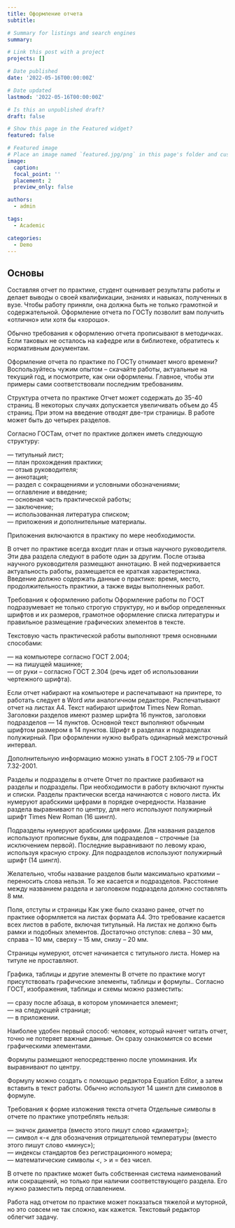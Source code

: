 ```yaml
---
title: Оформление отчета
subtitle: 

# Summary for listings and search engines
summary: 

# Link this post with a project
projects: []

# Date published
date: '2022-05-16T00:00:00Z'

# Date updated
lastmod: '2022-05-16T00:00:00Z'

# Is this an unpublished draft?
draft: false

# Show this page in the Featured widget?
featured: false

# Featured image
# Place an image named `featured.jpg/png` in this page's folder and customize its options here.
image:
  caption: 
  focal_point: ''
  placement: 2
  preview_only: false

authors:
  - admin

tags:
  - Academic

categories:
  - Demo
---
```


## **Основы**

Составляя отчет по практике, студент оценивает результаты работы и делает выводы о своей квалификации, знаниях и навыках, полученных в вузе. Чтобы работу приняли, она должна быть не только грамотной и содержательной. Оформление отчета по ГОСТу позволит вам получить «отлично» или хотя бы «хорошо».

Обычно требования к оформлению отчета прописывают в методичках. Если таковых не осталось на кафедре или в библиотеке, обратитесь к нормативным документам.

Оформление отчета по практике по ГОСТу отнимает много времени? Воспользуйтесь чужим опытом – скачайте работы, актуальные на текущий год, и посмотрите, как они оформлены. Главное, чтобы эти примеры сами соответствовали последним требованиям.

Структура отчета по практике
Отчет может содержать до 35-40 страниц. В некоторых случаях допускается увеличивать объем до 45 страниц. При этом на введение отводят две-три страницы. В работе может быть до четырех разделов.

Согласно ГОСТам, отчет по практике должен иметь следующую структуру:

— титульный лист;</br>
— план прохождения практики;</br>
— отзыв руководителя;</br>
— аннотация;</br>
— раздел с сокращениями и условными обозначениями;</br>
— оглавление и введение;</br>
— основная часть практической работы;</br>
— заключение;</br>
— использованная литература списком;</br>
— приложения и дополнительные материалы.

Приложения включаются в практику по мере необходимости.

В отчет по практике всегда входит план и отзыв научного руководителя. Эти два раздела следуют в работе один за другим. После отзыва научного руководителя размещают аннотацию. В ней подчеркивается актуальность работы, размещается ее краткая характеристика. Введение должно содержать данные о практике: время, место, продолжительность практики, а также виды выполненных работ.

Требования к оформлению работы
Оформление работы по ГОСТ подразумевает не только строгую структуру, но и выбор определенных шрифтов и их размеров, грамотное оформление списка литературы и правильное размещение графических элементов в тексте.

Текстовую часть практической работы выполняют тремя основными способами:

— на компьютере согласно ГОСТ 2.004;</br>
— на пишущей машинке;</br>
— от руки – согласно ГОСТ 2.304 (речь идет об использовании чертежного шрифта).

Если отчет набирают на компьютере и распечатывают на принтере, то работать следует в Word или аналогичном редакторе. Распечатывают отчет на листах А4. Текст набирают шрифтом Times New Roman. Заголовки разделов имеют размер шрифта 16 пунктов, заголовки подразделов — 14 пунктов. Основной текст выполняют обычным шрифтом размером в 14 пунктов. Шрифт в разделах и подразделах полужирный. При оформлении нужно выбрать одинарный межстрочный интервал.

Дополнительную информацию можно узнать в ГОСТ 2.105-79 и ГОСТ 7.32-2001.

Разделы и подразделы в отчете
Отчет по практике разбивают на разделы и подразделы. При необходимости в работу включают пункты и списки. Разделы практически всегда начинаются с нового листа. Их нумеруют арабскими цифрами в порядке очередности. Название раздела выравнивают по центру, для него используют полужирный шрифт Times New Roman (16 шингл).

Подразделы нумеруют арабскими цифрами. Для названия разделов используют прописные буквы, для подразделов – строчные (за исключением первой). Последние выравнивают по левому краю, используя красную строку. Для подразделов используют полужирный шрифт (14 шингл).

Желательно, чтобы название разделов были максимально краткими – переносить слова нельзя. То же касается и  подразделов. Расстояние между названием раздела и заголовком подраздела должно составлять 8 мм.

Поля, отступы и страницы
Как уже было сказано ранее, отчет по практике оформляется на листах формата А4. Это требование касается всех листов в работе, включая титульный. На листах не должно быть рамки  и подобных элементов. Достаточно отступов: слева – 30 мм, справа – 10 мм, сверху – 15 мм, снизу – 20 мм.

Страницы нумеруют, отсчет начинается с титульного листа. Номер на титуле не проставляют.

Графика, таблицы и другие элементы
В отчете по практике могут присутствовать графические элементы, таблицы и формулы.. Согласно ГОСТ, изображения, таблицы и схемы можно разместить:

— сразу после абзаца, в котором упоминается элемент;</br>
— на следующей странице;</br>
— в приложении.

Наиболее удобен первый способ: человек, который начнет читать отчет, точно не потеряет важные данные. Он сразу ознакомится со всеми графическими элементами.

Формулы размещают непосредственно после упоминания. Их выравнивают по центру.

Формулу можно создать с помощью редактора Equation Editor, а затем вставить в текст работы. Обычно используют 14 шингл для символов в формуле.

Требования к форме изложения текста отчета
Отдельные символы в отчете по практике употреблять нельзя:

— значок диаметра (вместо этого пишут слово «диаметр»);</br>
— символ «-« для обозначения отрицательной температуры (вместо этого пишут слово «минус»);</br>
— индексы стандартов без регистрационного номера;</br>
— математические символы <, > и = без чисел.

В отчете по практике может быть собственная система наименований или сокращений, но только при наличии соответствующего раздела. Его нужно разместить перед оглавлением.

Работа над отчетом по практике может показаться тяжелой и муторной, но это совсем не так сложно, как кажется. Текстовый редактор облегчит задачу.


